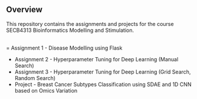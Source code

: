 ## Overview
This repository contains the assignments and projects for the course SECB4313 Bioinformatics Modelling and Stimulation. <br><br>

= Assignment 1 - Disease Modelling using Flask
- Assignment 2 - Hyperparameter Tuning for Deep Learning (Manual Search)
- Assignment 3 - Hyperparameter Tuning for Deep Learning (Grid Search, Random Search)
- Project - Breast Cancer Subtypes Classification using SDAE and 1D CNN based on Omics Variation



